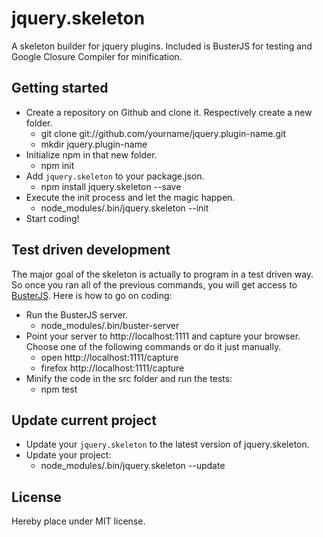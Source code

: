 jquery.skeleton
===============

A skeleton builder for jquery plugins. Included is BusterJS for testing and Google Closure Compiler for minification.

## Getting started

- Create a repository on Github and clone it. Respectively create a new folder.
  - git clone git://github.com/yourname/jquery.plugin-name.git
  - mkdir jquery.plugin-name
- Initialize npm in that new folder.
  - npm init
- Add `jquery.skeleton` to your package.json.
  - npm install jquery.skeleton --save
- Execute the init process and let the magic happen.
  - node_modules/.bin/jquery.skeleton --init
- Start coding!

## Test driven development
The major goal of the skeleton is actually to program in a test driven way. So once you ran all of the previous
commands, you will get access to [BusterJS](http://busterjs.org/). Here is how to go on coding:

- Run the BusterJS server.
  - node_modules/.bin/buster-server
- Point your server to http://localhost:1111 and capture your browser. Choose one of the following commands or do it just manually.
  - open http://localhost:1111/capture
  - firefox http://localhost:1111/capture
- Minify the code in the src folder and run the tests:
  - npm test

## Update current project
- Update your `jquery.skeleton` to the latest version of jquery.skeleton.
- Update your project:
  - node_modules/.bin/jquery.skeleton --update

## License

Hereby place under MIT license.

